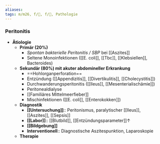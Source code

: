 ```yaml
---
aliases: 
tags: m/m26, f/💩, f/🦠, Pathologie
---
```

### Peritonitis
- **Ätiologie**
	- **Primär (20%)**
		- *Spontan bakterielle Peritonitis / SBP* bei [[Aszites]]
		- Seltene Monoinfektionen ([[E. coli]], [[Tbc]], [[Klebsiellen]], Bacteroides)
	- **Sekundär (80%) mit akuter abdomineller Erkrankung**
		- ==Hohlorganperforation==
		- Entzündung ([[Appendizitis]], [[Divertikulitis]], [[Cholecystitis]])
		- Durchwanderungsperitonitis ([[Ileus]], [[Mesenterialischämie]])
		- Peritonealdialyse
		- [[Familiäres Mittelmeerfieber]]
		- Mischinfektionen ([[E. coli]], [[Enterokokken]])
	- **Diagnostik**
		- **[[Untersuchung]]**:: Peritonismus, paralytischer [[Ileus]], [[Aszites]], [[Sepsis]]
		- **[[Labor]]**:: [[Blutbild]], [[Entzündungsparameter]]↑
		- **[[Bildgebung]]**
		- **Interventionell**:: Diagnostische Aszitespunktion, Laparoskopie
	- **Therapie**